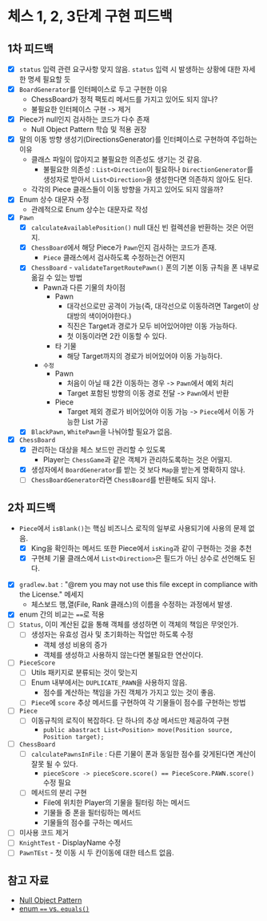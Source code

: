 # 체스 1, 2, 3단계 구현 피드백

## 1차 피드백

- [x] `status` 입력 관련 요구사항 맞지 않음.
  `status` 입력 시 발생하는 상황에 대한 자세한 명세 필요할 듯
- [x] `BoardGenerator`를 인터페이스로 두고 구현한 이유
    - ChessBoard가 정적 팩토리 메서드를 가지고 있어도 되지 않나?
    - 불필요한 인터페이스 구현 -> 제거
- [x] Piece가 null인지 검사하는 코드가 다수 존재
    - Null Object Pattern 학습 및 적용 권장
- [x] 말의 이동 방향 생성기(DirectionsGenerator)를 인터페이스로 구현하여 주입하는 이유
    - 클래스 파일이 많아지고 불필요한 의존성도 생기는 것 같음.
        - 불필요한 의존성 : `List<Direction`이 필요하나 `DirectionGenerator`를 생성자로 받아서 `List<Direction>`을 생성한다면
          의존하지 않아도 된다.
    - 각각의 Piece 클래스들이 이동 방향을 가지고 있어도 되지 않을까?
- [x] Enum 상수 대문자 수정
    - 관례적으로 Enum 상수는 대문자로 작성
- [x] `Pawn`
    - [x] `calculateAvailablePosition()` null 대신 빈 컬렉션을 반환하는 것은 어떤지.
    - [x] `ChessBoard`에서 해당 Piece가 `Pawn`인지 검사하는 코드가 존재.
        - `Piece` 클래스에서 검사하도록 수정하는건 어떤지
    - [x] `ChessBoard` - `validateTargetRoutePawn()` 폰의 기본 이동 규칙을 폰 내부로 옮길 수 있는 방법
        - Pawn과 다른 기물의 차이점
            - Pawn
                - 대각선으로만 공격이 가능(즉, 대각선으로 이동하려면 Target이 상대방의 색이어야한다.)
                - 직진은 Target과 경로가 모두 비어있어야만 이동 가능하다.
                - 첫 이동이라면 2칸 이동할 수 있다.
            - 타 기물
                - 해당 Target까지의 경로가 비어있어야 이동 가능하다.
        - `수정`
            - Pawn
                - 처음이 아닐 때 2칸 이동하는 경우 -> `Pawn`에서 예외 처리
                - Target 포함된 방향의 이동 경로 전달 -> `Pawn`에서 반환
            - Piece
                - Target 제외 경로가 비어있어야 이동 가능 -> `Piece`에서 이동 가능한 List<Position> 가공
    - [x] `BlackPawn`, `WhitePawn`을 나눠야할 필요가 없음.
- [x] `ChessBoard`
    - [x] 관리하는 대상을 체스 보드만 관리할 수 있도록
        - Player는 `ChessGame`과 같은 객체가 관리하도록하는 것은 어떨지.
    - [x] 생성자에서 `BoardGenerator`를 받는 것 보다 `Map`을 받는게 명확하지 않나.
    - [ ] `ChessBoardGenerator`라면 `ChessBoard`를 반환해도 되지 않나.

## 2차 피드백

- `Piece`에서 `isBlank()`는 핵심 비즈니스 로직의 일부로 사용되기에 사용의 문제 없음.
    - [x] King을 확인하는 메서드 또한 Piece에서 `isKing`과 같이 구현하는 것을 추천
    - [x] 구현체 기물 클래스에서 `List<Direction>`은 필드가 아닌 상수로 선언해도 된다.
- [x] `gradlew.bat` : "@rem you may not use this file except in compliance with the License." 메세지
    - 체스보드 행,열(File, Rank 클래스)의 이름을 수정하는 과정에서 발생.
- [x] enum 간의 비교는 `==`로 적용
- [ ] `Status`, 이미 계산된 값을 통해 객체를 생성하면 이 객체의 책임은 무엇인가.
    - [ ] 생성자는 유효성 검사 및 초기화하는 작업만 하도록 수정
        - 객체 생성 비용의 증가
        - 객체를 생성하고 사용하지 않는다면 불필요한 연산이다.
- [ ] `PieceScore`
    - [ ] Utils 패키지로 분류되는 것이 맞는지
    - [ ] Enum 내부에서는 `DUPLICATE_PAWN`을 사용하지 않음.
        - 점수를 계산하는 책임을 가진 객체가 가지고 있는 것이 좋음.
    - [ ] `Piece`에 `score` 추상 메서드를 구현하여 각 기물들이 점수를 구현하는 방법
- [ ] `Piece`
    - [ ] 이동규칙의 로직이 복잡하다. 단 하나의 추상 메서드만 제공하여 구현
        - `public abastract List<Position> move(Position source, Position target);`
- [ ] `ChessBoard`
    - [ ] `calculatePawnsInFile` : 다른 기물이 폰과 동일한 점수를 갖게된다면 계산이 잘못 될 수 있다.
        - `pieceScore -> pieceScore.score() == PieceScore.PAWN.score()` 수정 필요
    - [ ] 메서드의 분리 구현
        - File에 위치한 Player의 기물을 필터링 하는 메서드
        - 기물들 중 폰을 필터링하는 메서드
        - 기물들의 점수를 구하는 메서드
- [ ] 미사용 코드 제거
- [ ] `KnightTest` - DisplayName 수정
- [ ] `PawnTEst` - 첫 이동 시 두 칸이동에 대한 테스트 없음.

## 참고 자료

- [Null Object Pattern](https://johngrib.github.io/wiki/pattern/null-object/)
- [enum `==` vs. `equals()`](https://stackoverflow.com/questions/1750435/comparing-java-enum-members-or-equals)
